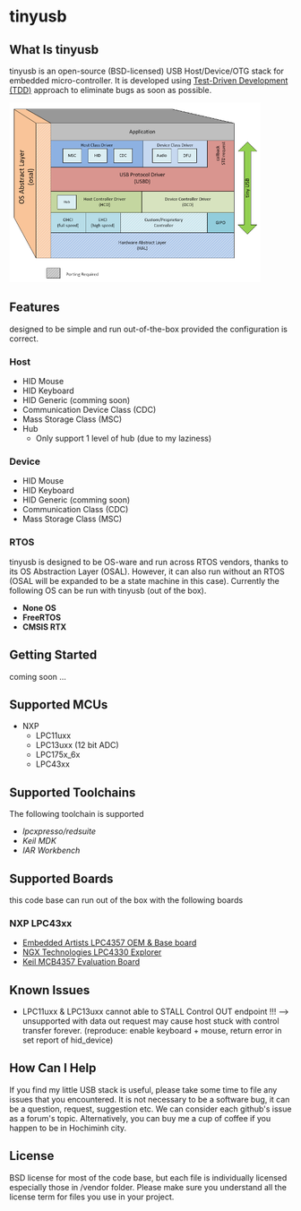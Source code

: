 # tinyusb #

## What Is tinyusb ##

tinyusb is an open-source (BSD-licensed) USB Host/Device/OTG stack for embedded micro-controller. It is developed using [Test-Driven Development (TDD)](tests/readme.md) approach to eliminate bugs as soon as possible.

![tinyusb diagram](/docs/images/what_is_tinyusb.png)

## Features ##

designed to be simple and run out-of-the-box provided the configuration is correct.

### Host ###

- HID Mouse
- HID Keyboard
- HID Generic (comming soon)
- Communication Device Class (CDC)
- Mass Storage Class (MSC)
- Hub
    - Only support 1 level of hub (due to my laziness)

### Device ###

- HID Mouse
- HID Keyboard
- HID Generic (comming soon)
- Communication Class (CDC)
- Mass Storage Class (MSC)

### RTOS ###

tinyusb is designed to be OS-ware and run across RTOS vendors, thanks to its OS Abstraction Layer (OSAL). However, it can also run without an RTOS (OSAL will be expanded to be a state machine in this case). Currently the following OS can be run with tinyusb (out of the box).

- **None OS**
- **FreeRTOS**
- **CMSIS RTX**

## Getting Started ##

coming soon ...

## Supported MCUs ##

- NXP 
  - LPC11uxx
  - LPC13uxx (12 bit ADC)
  - LPC175x_6x
  - LPC43xx

## Supported Toolchains ##

The following toolchain is supported

- *lpcxpresso/redsuite*
- *Keil MDK*
- *IAR Workbench*

## Supported Boards ##

this code base can run out of the box with the following boards

### NXP LPC43xx ###

- [Embedded Artists LPC4357 OEM & Base board](http://www.embeddedartists.com/products/kits/lpc4357_kit.php)
- [NGX Technologies LPC4330 Explorer](http://shop.ngxtechnologies.com/product_info.php?products_id=104)
- [Keil MCB4357 Evaluation Board](http://www.keil.com/mcb4300)

## Known Issues ##

- LPC11uxx & LPC13uxx cannot able to STALL Control OUT endpoint !!! --> unsupported with data out request may cause host stuck with control transfer forever. (reproduce: enable keyboard + mouse, return error in set report of hid_device)

## How Can I Help ##

If you find my little USB stack is useful, please take some time to file any issues that you encountered. It is not necessary to be a software bug, it can be a question, request, suggestion etc. We can consider each github's issue as a forum's topic. Alternatively, you can buy me a cup of coffee if you happen to be in Hochiminh city.

## License ##

BSD license for most of the code base, but each file is individually licensed especially those in /vendor folder. Please make sure you understand all the license term for files you use in your project.
